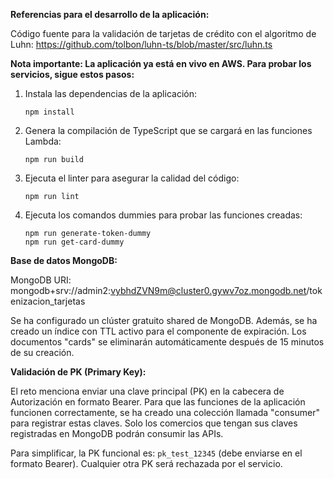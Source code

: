 
**Referencias para el desarrollo de la aplicación:**

Código fuente para la validación de tarjetas de crédito con el algoritmo de Luhn: https://github.com/tolbon/luhn-ts/blob/master/src/luhn.ts

**Nota importante: La aplicación ya está en vivo en AWS. Para probar los servicios, sigue estos pasos:**

1. Instala las dependencias de la aplicación:
   ```
   npm install
   ```

2. Genera la compilación de TypeScript que se cargará en las funciones Lambda:
   ```
   npm run build
   ```

3. Ejecuta el linter para asegurar la calidad del código:
   ```
   npm run lint
   ```

4. Ejecuta los comandos dummies para probar las funciones creadas:
   ```
   npm run generate-token-dummy
   npm run get-card-dummy
   ```

**Base de datos MongoDB:**

MongoDB URI: mongodb+srv://admin2:vybhdZVN9m@cluster0.gywv7oz.mongodb.net/tokenizacion_tarjetas

Se ha configurado un clúster gratuito shared de MongoDB. Además, se ha creado un índice con TTL activo para el componente de expiración. Los documentos "cards" se eliminarán automáticamente después de 15 minutos de su creación.

**Validación de PK (Primary Key):**

El reto menciona enviar una clave principal (PK) en la cabecera de Autorización en formato Bearer. Para que las funciones de la aplicación funcionen correctamente, se ha creado una colección llamada "consumer" para registrar estas claves. Solo los comercios que tengan sus claves registradas en MongoDB podrán consumir las APIs.

Para simplificar, la PK funcional es: `pk_test_12345` (debe enviarse en el formato Bearer). Cualquier otra PK será rechazada por el servicio.